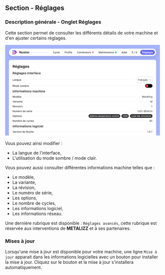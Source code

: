 ## Section - Réglages

### Description générale - Onglet Réglages

Cette section permet de consulter les différents détails de votre machine et d'en ajuster certains réglages.

![Interface réglages](component_settings.png)

Vous pouvez ainsi modifier :

- La langue de l'interface,
- L'utilisation du mode sombre / mode clair.

Vous pouvez aussi consulter différentes informations machine telles que :

- Le modèle,
- La variante,
- La révision,
- Le numéro de série,
- Les options,
- Le nombre de cycles,
- Les informations logiciel,
- Les informations réseau.

Une dernière rubrique est disponible :  `Réglages avancés`, cette rubrique est réservée aux interventions de **METALIZZ** et à ses partenaires.

### Mises à jour

Lorsqu'une mise à jour est disponible pour votre machine, une ligne   `Mise à jour` apparait dans les informations logicielles avec un bouton pour installer la mise à jour. Cliquez sur le bouton et la mise à jour s'installera automatiquement.
